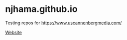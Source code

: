 # njhama.github.io

Testing repos for https://www.uscannenbergmedia.com/

[Website](https://njhama.github.io/subpage.html)
